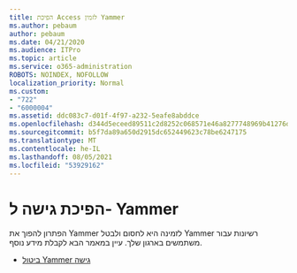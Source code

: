 ```yaml
---
title: הפיכת Access לזמין Yammer
ms.author: pebaum
author: pebaum
ms.date: 04/21/2020
ms.audience: ITPro
ms.topic: article
ms.service: o365-administration
ROBOTS: NOINDEX, NOFOLLOW
localization_priority: Normal
ms.custom:
- "722"
- "6000004"
ms.assetid: ddc083c7-d01f-4f97-a232-5eafe8abddce
ms.openlocfilehash: d344d5eceed89511c2d8252c068571e46a8277748969b41276d8204e801b3986
ms.sourcegitcommit: b5f7da89a650d2915dc652449623c78be6247175
ms.translationtype: MT
ms.contentlocale: he-IL
ms.lasthandoff: 08/05/2021
ms.locfileid: "53929162"
---
```

# <a name="disable-access-to-yammer"></a>הפיכת גישה ל- Yammer

הפתרון להפוך את Yammer לזמינה היא לחסום ולבטל Yammer רשיונות עבור משתמשים בארגון שלך. עיין במאמר הבא לקבלת מידע נוסף.
  
- [ביטול Yammer גישה](https://docs.microsoft.com/yammer/manage-yammer-users/turn-off-user-access)
